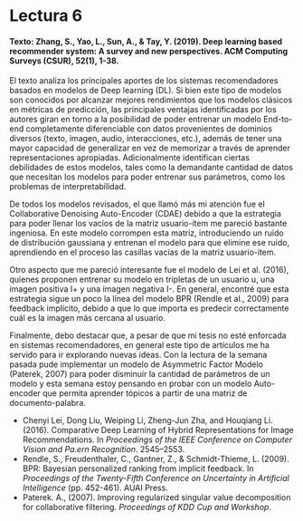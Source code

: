 # Lectura 6

#### Texto: Zhang, S., Yao, L., Sun, A., & Tay, Y. (2019). Deep learning based recommender system: A survey and new perspectives. ACM Computing Surveys (CSUR), 52(1), 1-38.

El texto analiza los principales aportes de los sistemas recomendadores basados en modelos de Deep learning (DL). Si bien este tipo de modelos son conocidos por alcanzar mejores rendimientos que los modelos clásicos en métricas de predicción, las principales ventajas identificadas por los autores giran en torno a la posibilidad de poder entrenar un modelo End-to-end completamente diferenciable con datos provenientes de dominios diversos (texto, imagen, audio, interacciones, etc.), además de tener una mayor capacidad de generalizar en vez de memorizar a través de aprender representaciones apropiadas. Adicionalmente identifican ciertas debilidades de estos modelos, tales como la demandante cantidad de datos que necesitan los modelos para poder entrenar sus parámetros, como los problemas de interpretabilidad.

De todos los modelos revisados, el que llamó más mi atención fue el Collaborative Denoising Auto-Encoder (CDAE) debido a que la estrategia para poder llenar los vacíos de la matriz usuario-ítem me pareció bastante ingeniosa. En este modelo corrompen esta matriz, introduciendo un ruido de distribución gaussiana y entrenan el modelo para que elimine ese ruido, aprendiendo en el proceso las casillas vacías de la matriz usuario-ítem.

Otro aspecto que me pareció interesante fue el modelo de Lei et al. (2016), quienes proponen entrenar su modelo en tripletas de un usuario u, una imagen positiva I+ y una imagen negativa I-. En general, encontré que esta estrategia sigue un poco la línea del modelo BPR (Rendle et al., 2009) para feedback implícito, debido a que lo que importa es predecir correctamente cuál es la imagen más cercana al usuario.

Finalmente, debo destacar que, a pesar de que mi tesis no esté enforcada en sistemas recomendadores, en general este tipo de artículos me ha servido para ir explorando nuevas ideas. Con la lectura de la semana pasada pude implementar un modelo de Asymmetric Factor Modelo (Paterek, 2007) para poder disminuir la cantidad de parámetros de un modelo y esta semana estoy pensando en probar con un modelo Auto-encoder que permita aprender tópicos a partir de una matriz de documento-palabra.

* Chenyi Lei, Dong Liu, Weiping Li, Zheng-Jun Zha, and Houqiang Li. (2016). Comparative Deep Learning of Hybrid Representations for Image Recommendations. In *Proceedings of the IEEE Conference on Computer Vision and Pa.ern Recognition*. 2545–2553.
* Rendle, S., Freudenthaler, C., Gantner, Z., & Schmidt-Thieme, L. (2009). BPR: Bayesian personalized ranking from implicit feedback. In *Proceedings of the Twenty-Fifth Conference on Uncertainty in Artificial Intelligence* (pp. 452-461). AUAI Press.
* Paterek. A., (2007). Improving regularized singular value decomposition for collaborative filtering. *Proceedings of KDD Cup and Workshop*.
